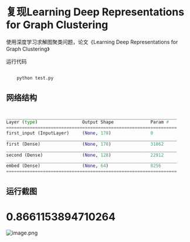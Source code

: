 

# 复现Learning Deep Representations for Graph Clustering

使用深度学习求解图聚类问题，论文《Learning Deep Representations for Graph Clustering》

运行代码

```python
    
    python test.py

```


## 网络结构

```python

_________________________________________________________________
Layer (type)                 Output Shape              Param #   
=================================================================
first_input (InputLayer)     (None, 178)               0         
_________________________________________________________________
first (Dense)                (None, 178)               31862     
_________________________________________________________________
second (Dense)               (None, 128)               22912     
_________________________________________________________________
embed (Dense)                (None, 64)                8256      
=================================================================

```

## 运行截图

# 0.8661153894710264
![image.png](https://upload-images.jianshu.io/upload_images/5786775-315782b2bc5dfc66.png?imageMogr2/auto-orient/strip%7CimageView2/2/w/1240)




